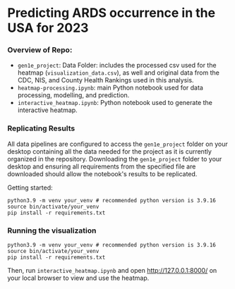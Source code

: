 # Predicting ARDS occurrence in the USA for 2023

### Overview of Repo: 
- `gen1e_project`: Data Folder: includes the processed csv used for the heatmap (`visualization_data.csv`), as well and original data from the CDC, NIS, and County Health Rankings used in this analysis. 
- `heatmap-processing.ipynb`: main Python notebook used for data processing, modelling, and prediction.
- `interactive_heatmap.ipynb`: Python notebook used to generate the interactive heatmap.

### Replicating Results 

All data pipelines are configured to access the `gen1e_project` folder on your desktop containing all the data needed for the project as it is currently organized in the repository. Downloading the `gen1e_project` folder to your desktop and ensuring all requirements from the specified file are downloaded should allow the notebook's results to be replicated. 

Getting started: 

```
python3.9 -m venv your_venv # recommended python version is 3.9.16
source bin/activate/your_venv
pip install -r requirements.txt
```

### Running the visualization 

```
python3.9 -m venv your_venv # recommended python version is 3.9.16
source bin/activate/your_venv
pip install -r requirements.txt
```

Then, run `interactive_heatmap.ipynb` and open http://127.0.0.1:8000/ on your local browser to view and use the heatmap. 
